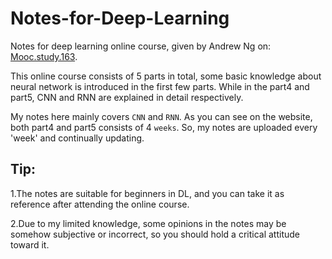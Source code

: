 # Notes-for-Deep-Learning
Notes for deep learning online course, given by Andrew Ng on: [Mooc.study.163](https://mooc.study.163.com/smartSpec/detail/1001319001.htm).  

This online course consists of 5 parts in total, some basic knowledge about neural network is introduced in the first few parts. While in the part4 and part5, CNN and RNN are explained in detail respectively.  

My notes here mainly covers `CNN` and `RNN`. As you can see on the website, both part4 and part5 consists of 4 `weeks`. So, my notes are uploaded every 'week' and continually updating.  

## Tip:
1.The notes are suitable for beginners in DL, and you can take it as reference after attending the online course. 

2.Due to my limited knowledge, some opinions in the notes may be somehow subjective or incorrect, so you should hold a critical attitude toward it.  
